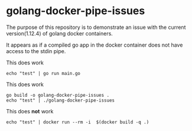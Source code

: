 # golang-docker-pipe-issues
The purpose of this repository is to demonstrate an issue with the current version(1.12.4) of golang docker containers.

It appears as if a compiled go app in the docker container does not have access to the stdin pipe.


This does work
```
echo "test" | go run main.go
```

This does work
```
go build -o golang-docker-pipe-issues .
echo "test" | ./golang-docker-pipe-issues
```

This does **not** work
```
echo "test" | docker run --rm -i  $(docker build -q .)
```
